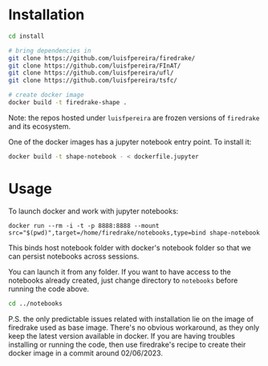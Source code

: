 # Installation

```bash
cd install

# bring dependencies in
git clone https://github.com/luisfpereira/firedrake/
git clone https://github.com/luisfpereira/FInAT/
git clone https://github.com/luisfpereira/ufl/
git clone https://github.com/luisfpereira/tsfc/

# create docker image
docker build -t firedrake-shape .
```

Note: the repos hosted under `luisfpereira` are frozen versions of `firedrake` and its ecosystem.


One of the docker images has a jupyter notebook entry point. To install it:

```bash
docker build -t shape-notebook - < dockerfile.jupyter
```

# Usage

To launch docker and work with jupyter notebooks:


```
docker run --rm -i -t -p 8888:8888 --mount src="$(pwd)",target=/home/firedrake/notebooks,type=bind shape-notebook
```


This binds host notebook folder with docker's notebook folder so that we can persist notebooks across sessions.


You can launch it from any folder. If you want to have access to the notebooks already created, just change directory to `notebooks` before running the code above. 

```bash
cd ../notebooks
```



P.S. the only predictable issues related with installation lie on the image of firedrake used as base image. There's no obvious workaround, as they only keep the latest version available in docker. If you are having troubles installing or running the code, then use firedrake's recipe to create their docker image in a commit around 02/06/2023.
